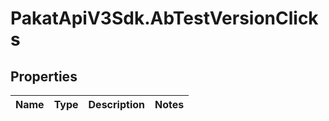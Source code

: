 # PakatApiV3Sdk.AbTestVersionClicks

## Properties
Name | Type | Description | Notes
------------ | ------------- | ------------- | -------------


